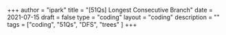 +++
author = "ipark"
title = "[51Qs] Longest Consecutive Branch"
date =  2021-07-15
draft =  false
type = "coding"
layout = "coding"
description = ""
tags = ["coding", "51Qs", "DFS", "trees"
]
+++
<script src="https://gist.github.com/ipark-CS/490aa0928eae6eb150e8d0681d56dc09.js"></script>
